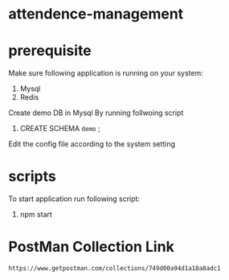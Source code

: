 # attendence-management

# prerequisite

Make sure following application is running on your system:

1. Mysql
2. Redis

Create demo DB in Mysql By running follwoing script

1. CREATE SCHEMA `demo` ;

Edit the config file according to the system setting

# scripts

To start application run following script:

1. npm start

# PostMan Collection Link

`https://www.getpostman.com/collections/749d00a94d1a18a8adc1`
